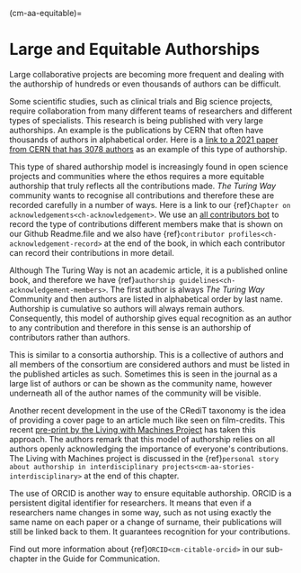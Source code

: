 (cm-aa-equitable)=
# Large and Equitable Authorships

Large collaborative projects are becoming more frequent and dealing with the authorship of hundreds or even thousands of authors can be difficult.

Some scientific studies, such as clinical trials and Big science projects, require collaboration from many different teams of researchers and different types of specialists. This research is being published with very large authorships. An example is the publications by CERN that often have thousands of authors in alphabetical order. Here is a [link to a 2021 paper from CERN that has 3078 authors](http://cds.cern.ch/record/2753518#) as an example of this type of authorship.

This type of shared authorship model is increasingly found in open science projects and communities where the ethos requires a more equitable authorship that truly reflects all the contributions made. *The Turing Way* community wants to recognise all contributions and therefore these are recorded carefully in a number of ways. Here is a link to our {ref}`Chapter on acknowledgements<ch-acknowledgement>`. We use an [all contributors bot](https://allcontributors.org/) to record the type of contributions different members make that is shown on our Github Readme.file and we also have {ref}`contributor profiles<ch-acknowledgement-record>` at the end of the book, in which each contributor can record their contributions in more detail.

Although The Turing Way is not an academic article, it is a published online book, and therefore we have {ref}`authorship guidelines<ch-acknowledgement-members>`. The first author is always *The Turing Way* Community and then authors are listed in alphabetical order by last name. Authorship is cumulative so authors will always remain authors. Consequently, this model of authorship gives equal recognition as an author to any contribution and therefore in this sense is an authorship of contributors rather than authors.

This is similar to a consortia authorship. This is a collective of authors and all members of the consortium are considered authors and must be listed in the published articles as such. Sometimes this is seen in the journal as a large list of authors or can be shown as the community name, however underneath all of the author names of the community will be visible.

Another recent development in the use of the CRediT taxonomy is the idea of providing a cover page to an article much like seen on film-credits. This recent [pre-print by the Living with Machines Project](https://livingwithmachines.ac.uk/highlighting-authors-contributions-and-interdisciplinary-collaborations-in-living-with-machines/) has taken this approach. The authors remark that this model of authorship relies on all authors openly acknowledging the importance of everyone's contributions. The Living with Machines project is discussed in the {ref}`personal story about authorship in interdisciplinary projects<cm-aa-stories-interdisciplinary>` at the end of this chapter.

The use of ORCID is another way to ensure equitable authorship. ORCID is a persistent digital identifier for researchers. It means that even if a researchers name changes in some way, such as not using exactly the same name on each paper or a change of surname, their publications will still be linked back to them. It guarantees recognition for your contributions.

Find out more information about {ref}`ORCID<cm-citable-orcid>` in our sub-chapter in the Guide for Communication. 
